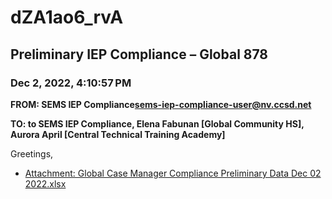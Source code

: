 # dZA1ao6_rvA
## Preliminary IEP Compliance – Global 878
### Dec 2, 2022, 4:10:57 PM
**FROM: SEMS IEP Compliance<sems-iep-compliance-user@nv.ccsd.net>**

**TO: to SEMS IEP Compliance, Elena Fabunan [Global Community HS], Aurora April [Central Technical Training Academy]**


Greetings, 





* [Attachment: Global Case Manager Compliance Preliminary Data Dec 02 2022.xlsx](dZA1ao6_rvA-attachment-1.xlsx)
